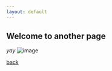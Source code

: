 ```yaml
---
layout: default
---
```


## Welcome to another page

_yay_
![image](https://github.com/user-attachments/assets/c55741c8-57b4-4710-a642-0e1596a75e2e)


[back](./)
